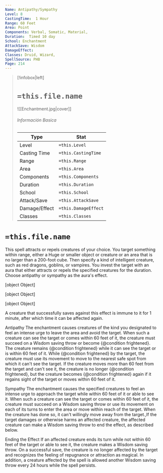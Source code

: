 ```yaml
---
Name: Antipathy/Sympathy
Level: 8
CastingTime:  1 Hour 
Range: 60 Feet
Area: Point
Components: Verbal, Somatic, Material, 
Duration:  Timed 10 day
School: Enchantment
AttackSave: Wisdom
DamageEffect: 
Classes: Druid, Wizard, 
SpellSource: PHB
Page: 214
---
```


>[!infobox|left]
># `=this.file.name`
>![[Enchantment.jpg|cover]]
> ###### Información Basica
> Type |  Stat |
> ---|---|
> Level | `=this.Level` |
> Casting Time | `=this.CastingTime` |
> Range | `=this.Range` |
> Area | `=this.Area` |
> Components | `=this.Components` |
> Duration | `=this.Duration` |
> School | `=this.School` |
> Attack/Save | `=this.AttackSave` |
> Damage/Effect | `=this.DamageEffect` |
> Classes | `=this.Classes` |

# `=this.file.name`
This spell attracts or repels creatures of your choice. You target something within range, either a Huge or smaller object or creature or an area that is no larger than a 200-foot cube. Then specify a kind of intelligent creature, such as red dragons, goblins, or vampires. You invest the target with an aura that either attracts or repels the specified creatures for the duration. Choose antipathy or sympathy as the aura&#x27;s effect.

[object Object]

[object Object]

[object Object]

A creature that successfully saves against this effect is immune to it for 1 minute, after which time it can be affected again.



 

Antipathy
The enchantment causes creatures of the kind you designated to feel an intense urge to leave the area and avoid the target. When such a creature can see the target or comes within 60 feet of it, the creature must succeed on a Wisdom saving throw or become {@condition frightened}. The creature remains {@condition frightened} while it can see the target or is within 60 feet of it. While {@condition frightened} by the target, the creature must use its movement to move to the nearest safe spot from which it can&#x27;t see the target. If the creature moves more than 60 feet from the target and can&#x27;t see it, the creature is no longer {@condition frightened}, but the creature becomes {@condition frightened} again if it regains sight of the target or moves within 60 feet of it. 

Sympathy
The enchantment causes the specified creatures to feel an intense urge to approach the target while within 60 feet of it or able to see it. When such a creature can see the target or comes within 60 feet of it, the creature must succeed on a Wisdom saving throw or use its movement on each of its turns to enter the area or move within reach of the target. When the creature has done so, it can&#x27;t willingly move away from the target.,If the target damages or otherwise harms an affected creature, the affected creature can make a Wisdom saving throw to end the effect, as described below. 

Ending the Effect
If an affected creature ends its turn while not within 60 feet of the target or able to see it, the creature makes a Wisdom saving throw. On a successful save, the creature is no longer affected by the target and recognizes the feeling of repugnance or attraction as magical. In addition, a creature affected by the spell is allowed another Wisdom saving throw every 24 hours while the spell persists. 


 



